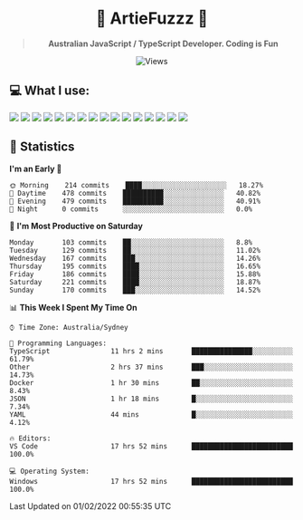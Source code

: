 <div align="center">
<h1>🔻 ArtieFuzzz 🔻</h1>
<!--- Kinda a mix between auguwu and TMUniversal's README.md pages --->
<!-- Have a good day after you read this :^) -->
  
<blockquote><strong>Australian JavaScript / TypeScript Developer. Coding is Fun</strong></blockquote>

![Views](https://komarev.com/ghpvc/?username=ArtieFuzzz&style=flat-square)

</div>

## 💻 What I use:

<div align="left">
<img src="https://img.shields.io/badge/c%20sharp-%23239120.svg?&style=for-the-badge&logo=c%20sharp&logoColor=white" />
<img src="https://img.shields.io/badge/deno-%23000000.svg?&style=for-the-badge&logo=deno&logoColor=white"/>
<img src="https://img.shields.io/badge/powershell-%235391FE.svg?&style=for-the-badge&logo=powershell&logoColor=white"/>
<img src="https://img.shields.io/badge/node.js-%23339933.svg?&style=for-the-badge&logo=node.js&logoColor=white"/>
<img src="https://img.shields.io/badge/typescript-%233178C6.svg?&style=for-the-badge&logo=typescript&logoColor=white"/>
<img src="https://img.shields.io/badge/visual%20studio-%235C2D91.svg?&style=for-the-badge&logo=visual%20studio&logoColor=white"/>
<img src="https://img.shields.io/badge/visual%20studio%20code-%23007ACC.svg?&style=for-the-badge&logo=visual%20studio%20code&logoColor=white"/>
<img src="https://img.shields.io/badge/kubernetes-%23326CE5.svg?&style=for-the-badge&logo=kubernetes&logoColor=white" />
<img src="https://img.shields.io/badge/docker-%232496ED.svg?&style=for-the-badge&logo=docker&logoColor=white"/>
<img src="https://img.shields.io/badge/ubuntu-%23E95420.svg?&style=for-the-badge&logo=ubuntu&logoColor=white"/>
<img src="https://img.shields.io/badge/linux-%23FCC624.svg?&style=for-the-badge&logo=linux&logoColor=black"/>
<img src="https://img.shields.io/badge/windows-%230078D6.svg?&style=for-the-badge&logo=windows&logoColor=white"/>
<img src="https://img.shields.io/badge/gnu%20bash-%234EAA25.svg?&style=for-the-badge&logo=gnu%20bash&logoColor=white"/>
<img src="https://img.shields.io/badge/prisma-%232D3748.svg?&style=for-the-badge&logo=prisma&logoColor=white"/>
<img src="https://img.shields.io/badge/mongodb-%2347A248.svg?&style=for-the-badge&logo=mongodb&logoColor=white"/>
<img src="https://img.shields.io/badge/postgresql-%23336791.svg?&style=for-the-badge&logo=postgresql&logoColor=white"/>
</div>

## 🌟 Statistics
<!--START_SECTION:waka-->
**I'm an Early 🐤** 

```text
🌞 Morning    214 commits    ████░░░░░░░░░░░░░░░░░░░░░   18.27% 
🌆 Daytime    478 commits    ██████████░░░░░░░░░░░░░░░   40.82% 
🌃 Evening    479 commits    ██████████░░░░░░░░░░░░░░░   40.91% 
🌙 Night      0 commits      ░░░░░░░░░░░░░░░░░░░░░░░░░   0.0%

```
📅 **I'm Most Productive on Saturday** 

```text
Monday       103 commits    ██░░░░░░░░░░░░░░░░░░░░░░░   8.8% 
Tuesday      129 commits    ██░░░░░░░░░░░░░░░░░░░░░░░   11.02% 
Wednesday    167 commits    ███░░░░░░░░░░░░░░░░░░░░░░   14.26% 
Thursday     195 commits    ████░░░░░░░░░░░░░░░░░░░░░   16.65% 
Friday       186 commits    ████░░░░░░░░░░░░░░░░░░░░░   15.88% 
Saturday     221 commits    ████░░░░░░░░░░░░░░░░░░░░░   18.87% 
Sunday       170 commits    ███░░░░░░░░░░░░░░░░░░░░░░   14.52%

```


📊 **This Week I Spent My Time On** 

```text
⌚︎ Time Zone: Australia/Sydney

💬 Programming Languages: 
TypeScript               11 hrs 2 mins       ███████████████░░░░░░░░░░   61.79% 
Other                    2 hrs 37 mins       ███░░░░░░░░░░░░░░░░░░░░░░   14.73% 
Docker                   1 hr 30 mins        ██░░░░░░░░░░░░░░░░░░░░░░░   8.43% 
JSON                     1 hr 18 mins        █░░░░░░░░░░░░░░░░░░░░░░░░   7.34% 
YAML                     44 mins             █░░░░░░░░░░░░░░░░░░░░░░░░   4.12%

🔥 Editors: 
VS Code                  17 hrs 52 mins      █████████████████████████   100.0%

💻 Operating System: 
Windows                  17 hrs 52 mins      █████████████████████████   100.0%

```


 Last Updated on 01/02/2022 00:55:35 UTC
<!--END_SECTION:waka-->
